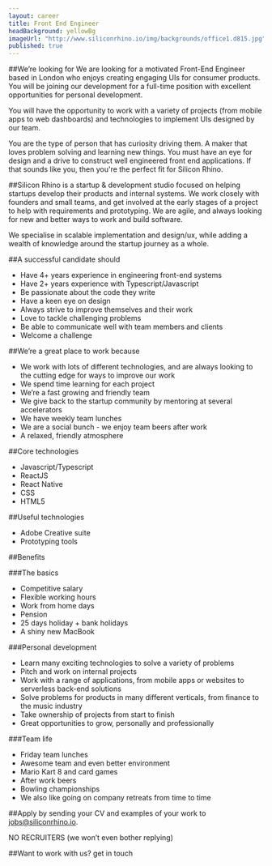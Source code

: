 ```yaml
---
layout: career
title: Front End Engineer
headBackground: yellowBg
imageUrl: "http://www.siliconrhino.io/img/backgrounds/office1.d815.jpg"
published: true
---
```


##We’re looking for
We are looking for a motivated Front-End Engineer based in London who enjoys creating engaging UIs for consumer products. You will be joining our development for a full-time position with excellent opportunities for personal development.

<p></p>
You will have the opportunity to work with a variety of projects (from mobile apps to web dashboards) and technologies to implement UIs designed by our team.
<p></p>
You are the type of person that has curiosity driving them. A maker that loves problem solving and learning new things. You must have an eye for design and a drive to construct well engineered front end applications. If that sounds like you, then you're the perfect fit for Silicon Rhino.

<p></p>

##Silicon Rhino is
a startup & development studio focused on helping startups develop their products and internal systems. We work closely with founders and small teams, and get involved at the early stages of a project to help with requirements and prototyping. We are agile, and always looking for new and better ways to work and build software.

We specialise in scalable implementation and design/ux, while adding a wealth of knowledge around the startup journey as a whole.

<p></p>

##A successful candidate should

- Have 4+ years experience in engineering front-end systems
- Have 2+ years experience with Typescript/Javascript
- Be passionate about the code they write
- Have a keen eye on design
- Always strive to improve themselves and their work
- Love to tackle challenging problems
- Be able to communicate well with team members and clients
- Welcome a challenge

<p></p>

##We’re a great place to work because

- We work with lots of different technologies, and are always looking to the cutting edge for ways to improve our work
- We spend time learning for each project
- We’re a fast growing and friendly team
- We give back to the startup community by mentoring at several accelerators
- We have weekly team lunches
- We are a social bunch - we enjoy team beers after work
- A relaxed, friendly atmosphere

<p></p>

##Core technologies

- Javascript/Typescript
- ReactJS
- React Native
- CSS
- HTML5
  <p></p>

##Useful technologies

- Adobe Creative suite
- Prototyping tools
  <p></p>

##Benefits

###The basics

- Competitive salary
- Flexible working hours
- Work from home days
- Pension
- 25 days holiday + bank holidays
- A shiny new MacBook
  <p></p>

###Personal development

- Learn many exciting technologies to solve a variety of problems
- Pitch and work on internal projects
- Work with a range of applications, from mobile apps or websites to serverless back-end solutions
- Solve problems for products in many different verticals, from finance to the music industry
- Take ownership of projects from start to finish
- Great opportunities to grow, personally and professionally

###Team life

- Friday team lunches
- Awesome team and even better environment
- Mario Kart 8 and card games
- After work beers
- Bowling championships
- We also like going on company retreats from time to time

##Apply
by sending your CV and examples of your work to jobs@siliconrhino.io.

NO RECRUITERS (we won’t even bother replying)

<p></p>

##Want to work with us?
get in touch

<p></p>
<p></p>
